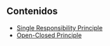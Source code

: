 ## Contenidos

- [Single Responsibility Principle](single-responsibility-principle.md)
- [Open-Closed Principle](open-closed-principle.md)
